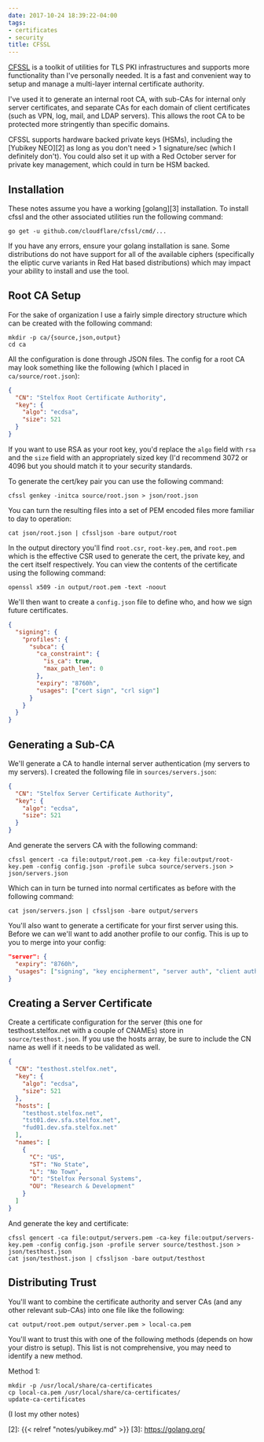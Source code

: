 ```yaml
---
date: 2017-10-24 18:39:22-04:00
tags:
- certificates
- security
title: CFSSL
---
```


[CFSSL][1] is a toolkit of utilities for TLS PKI infrastructures and supports
more functionality than I've personally needed. It is a fast and convenient way
to setup and manage a multi-layer internal certificate authority.

I've used it to generate an internal root CA, with sub-CAs for internal only
server certificates, and separate CAs for each domain of client certificates
(such as VPN, log, mail, and LDAP servers). This allows the root CA to be
protected more stringently than specific domains.

CFSSL supports hardware backed private keys (HSMs), including the [Yubikey
NEO][2] as long as you don't need > 1 signature/sec (which I definitely don't).
You could also set it up with a Red October server for private key management,
which could in turn be HSM backed.

## Installation

These notes assume you have a working [golang][3] installation. To install
cfssl and the other associated utilities run the following command:

```
go get -u github.com/cloudflare/cfssl/cmd/...
```

If you have any errors, ensure your golang installation is sane. Some
distributions do not have support for all of the available ciphers
(specifically the eliptic curve variants in Red Hat based distributions) which
may impact your ability to install and use the tool.

## Root CA Setup

For the sake of organization I use a fairly simple directory structure which
can be created with the following command:

```
mkdir -p ca/{source,json,output}
cd ca
```

All the configuration is done through JSON files. The config for a root CA may
look something like the following (which I placed in `ca/source/root.json`):

```json
{
  "CN": "Stelfox Root Certificate Authority",
  "key": {
    "algo": "ecdsa",
    "size": 521
  }
}
```

If you want to use RSA as your root key, you'd replace the `algo` field with
`rsa` and the `size` field with an appropriately sized key (I'd recommend 3072
or 4096 but you should match it to your security standards.

To generate the cert/key pair you can use the following command:

```
cfssl genkey -initca source/root.json > json/root.json
```

You can turn the resulting files into a set of PEM encoded files more familiar
to day to operation:

```
cat json/root.json | cfssljson -bare output/root
```

In the output directory you'll find `root.csr`, `root-key.pem`, and `root.pem`
which is the effective CSR used to generate the cert, the private key, and the
cert itself respectively. You can view the contents of the certificate using
the following command:

```
openssl x509 -in output/root.pem -text -noout
```

We'll then want to create a `config.json` file to define who, and how we sign
future certificates.

```json
{
  "signing": {
    "profiles": {
      "subca": {
        "ca_constraint": {
          "is_ca": true,
          "max_path_len": 0
        },
        "expiry": "8760h",
        "usages": ["cert sign", "crl sign"]
      }
    }
  }
}
```

## Generating a Sub-CA

We'll generate a CA to handle internal server authentication (my servers to my
servers). I created the following file in `sources/servers.json`:

```json
{
  "CN": "Stelfox Server Certificate Authority",
  "key": {
    "algo": "ecdsa",
    "size": 521
  }
}
```

And generate the servers CA with the following command:

```
cfssl gencert -ca file:output/root.pem -ca-key file:output/root-key.pem -config config.json -profile subca source/servers.json > json/servers.json
```

Which can in turn be turned into normal certificates as before with the
following command:

```
cat json/servers.json | cfssljson -bare output/servers
```

You'll also want to generate a certificate for your first server using this.
Before we can we'll want to add another profile to our config. This is up to
you to merge into your config:

```json
"server": {
  "expiry": "8760h",
  "usages": ["signing", "key encipherment", "server auth", "client auth"]
}
```

## Creating a Server Certificate

Create a certificate configuration for the server (this one for
testhost.stelfox.net with a couple of CNAMEs) store in `source/testhost.json`.
If you use the hosts array, be sure to include the CN name as well if it needs
to be validated as well.

```json
{
  "CN": "testhost.stelfox.net",
  "key": {
    "algo": "ecdsa",
    "size": 521
  },
  "hosts": [
    "testhost.stelfox.net",
    "tst01.dev.sfa.stelfox.net",
    "fud01.dev.sfa.stelfox.net"
  ],
  "names": [
    {
      "C": "US",
      "ST": "No State",
      "L": "No Town",
      "O": "Stelfox Personal Systems",
      "OU": "Research & Development"
    }
  ]
}
```

And generate the key and certificate:

```
cfssl gencert -ca file:output/servers.pem -ca-key file:output/servers-key.pem -config config.json -profile server source/testhost.json > json/testhost.json
cat json/testhost.json | cfssljson -bare output/testhost
```

## Distributing Trust

You'll want to combine the certificate authority and server CAs (and any other
relevant sub-CAs) into one file like the following:

```
cat output/root.pem output/server.pem > local-ca.pem
```

You'll want to trust this with one of the following methods (depends on how
your distro is setup). This list is not comprehensive, you may need to identify
a new method.

Method 1:

```
mkdir -p /usr/local/share/ca-certificates
cp local-ca.pem /usr/local/share/ca-certificates/
update-ca-certificates
```

(I lost my other notes)

[1]: https://github.com/cloudflare/cfssl
[2]: {{< relref "notes/yubikey.md" >}}
[3]: https://golang.org/
